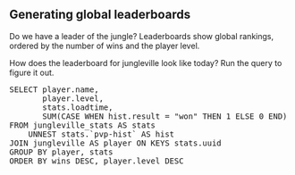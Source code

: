 ## Generating global leaderboards

Do we have a leader of the jungle? Leaderboards show global rankings,
ordered by the number of wins and the player level.

How does the leaderboard for jungleville look like today? Run the
query to figure it out.

<pre id="example">
SELECT player.name, 
       player.level, 
       stats.loadtime, 
       SUM(CASE WHEN hist.result = "won" THEN 1 ELSE 0 END) AS wins
FROM jungleville_stats AS stats 
	UNNEST stats.`pvp-hist` AS hist 
JOIN jungleville AS player ON KEYS stats.uuid
GROUP BY player, stats
ORDER BY wins DESC, player.level DESC
</pre>
